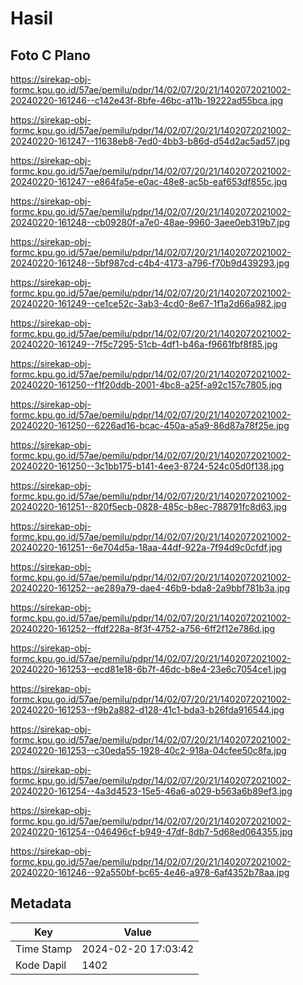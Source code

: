 # Hasil

## Foto C Plano

https://sirekap-obj-formc.kpu.go.id/57ae/pemilu/pdpr/14/02/07/20/21/1402072021002-20240220-161246--c142e43f-8bfe-46bc-a11b-19222ad55bca.jpg

https://sirekap-obj-formc.kpu.go.id/57ae/pemilu/pdpr/14/02/07/20/21/1402072021002-20240220-161247--11638eb8-7ed0-4bb3-b86d-d54d2ac5ad57.jpg

https://sirekap-obj-formc.kpu.go.id/57ae/pemilu/pdpr/14/02/07/20/21/1402072021002-20240220-161247--e864fa5e-e0ac-48e8-ac5b-eaf653df855c.jpg

https://sirekap-obj-formc.kpu.go.id/57ae/pemilu/pdpr/14/02/07/20/21/1402072021002-20240220-161248--cb09280f-a7e0-48ae-9960-3aee0eb319b7.jpg

https://sirekap-obj-formc.kpu.go.id/57ae/pemilu/pdpr/14/02/07/20/21/1402072021002-20240220-161248--5bf987cd-c4b4-4173-a796-f70b9d439293.jpg

https://sirekap-obj-formc.kpu.go.id/57ae/pemilu/pdpr/14/02/07/20/21/1402072021002-20240220-161249--ce1ce52c-3ab3-4cd0-8e67-1f1a2d66a982.jpg

https://sirekap-obj-formc.kpu.go.id/57ae/pemilu/pdpr/14/02/07/20/21/1402072021002-20240220-161249--7f5c7295-51cb-4df1-b46a-f9661fbf8f85.jpg

https://sirekap-obj-formc.kpu.go.id/57ae/pemilu/pdpr/14/02/07/20/21/1402072021002-20240220-161250--f1f20ddb-2001-4bc8-a25f-a92c157c7805.jpg

https://sirekap-obj-formc.kpu.go.id/57ae/pemilu/pdpr/14/02/07/20/21/1402072021002-20240220-161250--6226ad16-bcac-450a-a5a9-86d87a78f25e.jpg

https://sirekap-obj-formc.kpu.go.id/57ae/pemilu/pdpr/14/02/07/20/21/1402072021002-20240220-161250--3c1bb175-b141-4ee3-8724-524c05d0f138.jpg

https://sirekap-obj-formc.kpu.go.id/57ae/pemilu/pdpr/14/02/07/20/21/1402072021002-20240220-161251--820f5ecb-0828-485c-b8ec-788791fc8d63.jpg

https://sirekap-obj-formc.kpu.go.id/57ae/pemilu/pdpr/14/02/07/20/21/1402072021002-20240220-161251--6e704d5a-18aa-44df-922a-7f94d9c0cfdf.jpg

https://sirekap-obj-formc.kpu.go.id/57ae/pemilu/pdpr/14/02/07/20/21/1402072021002-20240220-161252--ae289a79-dae4-46b9-bda8-2a9bbf781b3a.jpg

https://sirekap-obj-formc.kpu.go.id/57ae/pemilu/pdpr/14/02/07/20/21/1402072021002-20240220-161252--ffdf228a-8f3f-4752-a756-6ff2f12e786d.jpg

https://sirekap-obj-formc.kpu.go.id/57ae/pemilu/pdpr/14/02/07/20/21/1402072021002-20240220-161253--ecd81e18-6b7f-46dc-b8e4-23e6c7054ce1.jpg

https://sirekap-obj-formc.kpu.go.id/57ae/pemilu/pdpr/14/02/07/20/21/1402072021002-20240220-161253--f9b2a882-d128-41c1-bda3-b26fda916544.jpg

https://sirekap-obj-formc.kpu.go.id/57ae/pemilu/pdpr/14/02/07/20/21/1402072021002-20240220-161253--c30eda55-1928-40c2-918a-04cfee50c8fa.jpg

https://sirekap-obj-formc.kpu.go.id/57ae/pemilu/pdpr/14/02/07/20/21/1402072021002-20240220-161254--4a3d4523-15e5-46a6-a029-b563a6b89ef3.jpg

https://sirekap-obj-formc.kpu.go.id/57ae/pemilu/pdpr/14/02/07/20/21/1402072021002-20240220-161254--046496cf-b949-47df-8db7-5d68ed064355.jpg

https://sirekap-obj-formc.kpu.go.id/57ae/pemilu/pdpr/14/02/07/20/21/1402072021002-20240220-161246--92a550bf-bc65-4e46-a978-6af4352b78aa.jpg


## Metadata

| Key        | Value               |
| ---------- | ------------------- |
| Time Stamp | 2024-02-20 17:03:42 |
| Kode Dapil | 1402                |



